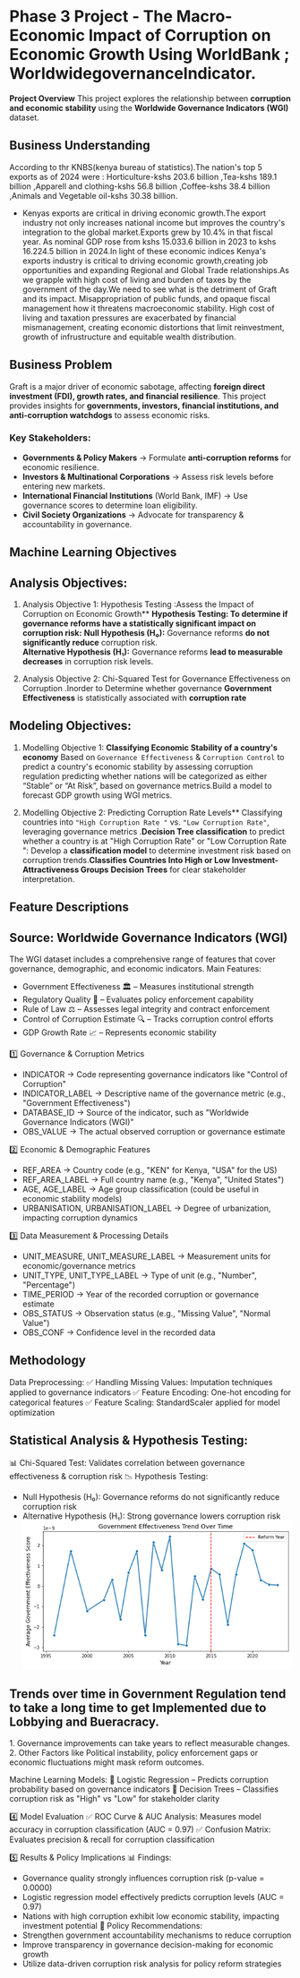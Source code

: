 # Phase 3 Project - The Macro-Economic Impact of Corruption on Economic Growth Using WorldBank ; WorldwidegovernanceIndicator.

  **Project Overview**
This project explores the relationship between **corruption and economic stability** using the **Worldwide Governance Indicators (WGI)** dataset.

 ## Business Understanding 
 According to thr KNBS(kenya bureau of statistics).The nation's top 5 exports as of 2024 were : Horticulture-kshs 203.6 billion ,Tea-kshs 189.1 billion ,Apparell and clothing-kshs 56.8 billion ,Coffee-kshs 38.4 billion ,Animals and Vegetable oil-kshs 30.38 billion.
- Kenyas exports are critical in driving economic growth.The export industry not only increases national income but improves the country's integration to the global market.Exports grew by 10.4% in that fiscal year. As nominal GDP rose from kshs 15.033.6 billion in 2023 to kshs 16.224.5 billion in 2024.In light of these economic indices Kenya's exports industry is critical to driving economic growth,creating job opportunities and expanding Regional and Global Trade relationships.As we grapple with high cost of living and burden of taxes by the government of the day.We need to see what is the detriment of Graft and its impact. Misappropriation of public funds, and opaque fiscal management how it threatens macroeconomic stability. High cost of living and taxation pressures are exacerbated by financial mismanagement, creating economic distortions that limit reinvestment, growth of infrustructure and equitable wealth distribution.

##  Business Problem
Graft is a major driver of economic sabotage, affecting **foreign direct investment (FDI), growth rates, and financial resilience**. 
This project provides insights for **governments, investors, financial institutions, and anti-corruption watchdogs** to assess economic risks.

### Key Stakeholders:
- **Governments & Policy Makers** → Formulate **anti-corruption reforms** for economic resilience.
- **Investors & Multinational Corporations** → Assess risk levels before entering new markets.
- **International Financial Institutions** (World Bank, IMF) → Use governance scores to determine loan eligibility.
- **Civil Society Organizations** → Advocate for transparency & accountability in governance.

## Machine Learning Objectives  

## **Analysis Objectives:**
1. Analysis Objective 1:  Hypothesis Testing :Assess the Impact of Corruption on Economic Growth**
**Hypothesis Testing: To determine if governance reforms have a statistically significant impact on corruption risk:**
**Null Hypothesis (H₀):** Governance reforms **do not significantly reduce** corruption risk.  
**Alternative Hypothesis (H₁):** Governance reforms **lead to measurable decreases** in corruption risk levels.  

2. Analysis Objective 2: Chi-Squared Test for Governance Effectiveness on Corruption .Inorder to Determine whether governance  **Government Effectiveness** is statistically associated with **corruption rate**


## **Modeling Objectives:** 

1. Modelling Objective 1: **Classifying Economic Stability of a country's economy** Based on `Governance Effectiveness` & `Corruption Control` to predict a country's economic stability by assessing corruption regulation predicting whether  nations will be categorized as either “Stable” or “At Risk”, based on governance metrics.Build a model to forecast GDP growth using WGI metrics.


2. Modelling Objective 2: Predicting Corruption Rate Levels** Classifying countries into `"High Corruption Rate "` vs. `"Low Corruption Rate"`, leveraging governance metrics .**Decision Tree classification** to predict whether a country is at "High Corruption Rate" or "Low Corruption Rate ": Develop a **classification model** to determine investment risk based on corruption trends.**Classifies Countries Into High or Low Investment-Attractiveness Groups** **Decision Trees** for clear stakeholder interpretation.

## Feature Descriptions 
## Source: Worldwide Governance Indicators (WGI)
The WGI dataset includes a comprehensive range of features that cover governance, demographic, and economic indicators.
Main Features:
- Government Effectiveness 🏛️ – Measures institutional strength
- Regulatory Quality 📜 – Evaluates policy enforcement capability
- Rule of Law ⚖️ – Assesses legal integrity and contract enforcement
- Control of Corruption Estimate 🔍 – Tracks corruption control efforts
- GDP Growth Rate 📈 – Represents economic stability

1️⃣ Governance & Corruption Metrics
- INDICATOR → Code representing governance indicators like "Control of Corruption"
- INDICATOR_LABEL → Descriptive name of the governance metric (e.g., "Government Effectiveness")
- DATABASE_ID → Source of the indicator, such as "Worldwide Governance Indicators (WGI)"
- OBS_VALUE → The actual observed corruption or governance estimate

2️⃣ Economic & Demographic Features
- REF_AREA → Country code (e.g., "KEN" for Kenya, "USA" for the US)
- REF_AREA_LABEL → Full country name (e.g., "Kenya", "United States")
- AGE, AGE_LABEL → Age group classification (could be useful in economic stability models)
- URBANISATION, URBANISATION_LABEL → Degree of urbanization, impacting corruption dynamics

3️⃣ Data Measurement & Processing Details
- UNIT_MEASURE, UNIT_MEASURE_LABEL → Measurement units for economic/governance metrics
- UNIT_TYPE, UNIT_TYPE_LABEL → Type of unit (e.g., "Number", "Percentage")
- TIME_PERIOD → Year of the recorded corruption or governance estimate
- OBS_STATUS → Observation status (e.g., "Missing Value", "Normal Value")
- OBS_CONF → Confidence level in the recorded data

## Methodology
Data Preprocessing:
✅ Handling Missing Values: Imputation techniques applied to governance indicators
✅ Feature Encoding: One-hot encoding for categorical features
✅ Feature Scaling: StandardScaler applied for model optimization

## Statistical Analysis & Hypothesis Testing:
📊 Chi-Squared Test: Validates correlation between governance effectiveness & corruption risk
📉 Hypothesis Testing:
- Null Hypothesis (H₀): Governance reforms do not significantly reduce corruption risk
- Alternative Hypothesis (H₁): Strong governance lowers corruption risk
![alt text](image.png)
## Trends over time in Government Regulation tend to take a long time to get Implemented due to Lobbying and Bueracracy.
1️. Governance improvements can take years to reflect measurable changes.
2️. Other Factors like Political instability, policy enforcement gaps or economic fluctuations might mask reform outcomes.

Machine Learning Models:
🔹 Logistic Regression – Predicts corruption probability based on governance indicators
🔹 Decision Trees – Classifies corruption risk as "High" vs "Low" for stakeholder clarity

4️⃣ Model Evaluation
✅ ROC Curve & AUC Analysis: Measures model accuracy in corruption classification (AUC = 0.97)
✅ Confusion Matrix: Evaluates precision & recall for corruption classification

5️⃣ Results & Policy Implications
📊 Findings:
- Governance quality strongly influences corruption risk (p-value = 0.0000)
- Logistic regression model effectively predicts corruption levels (AUC = 0.97)
- Nations with high corruption exhibit low economic stability, impacting investment potential
🚀 Policy Recommendations:
- Strengthen government accountability mechanisms to reduce corruption
- Improve transparency in governance decision-making for economic growth
- Utilize data-driven corruption risk analysis for policy reform strategies



